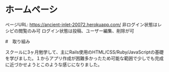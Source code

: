 # ホームペーシ

ページURL: https://ancient-inlet-20072.herokuapp.com/
非ログイン状態はレシピの閲覧のみ可
ログイン状態は投稿、ユーザー編集、削除が可

#　取り組み

スクールに3ヶ月勉学して、主にRails使用のHTML/CSS/Ruby/JavaScriptの基礎を学びました。１からアプリ作成が困難多かったため可能な範囲で少しでも完成に近づかせようとこのような感じになりました。